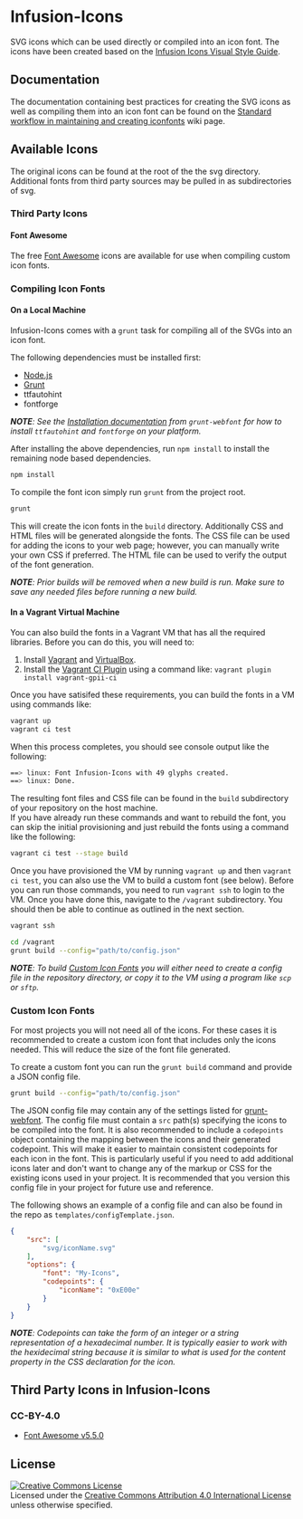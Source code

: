 # Infusion-Icons

SVG icons which can be used directly or compiled into an icon font.
The icons have been created based on the
[Infusion Icons Visual Style Guide](https://wiki.fluidproject.org/display/fluid/Infusion+Icons+Visual+Style+Guide).

## Documentation

The documentation containing best practices for creating the SVG icons as well as compiling them into an icon font can
be found on the [Standard workflow in maintaining and creating iconfonts](
https://wiki.fluidproject.org/display/fluid/Standard+workflow+in+maintaining+and+creating+icon+fonts) wiki page.

## Available Icons

The original icons can be found at the root of the the svg directory. Additional fonts from third party sources may be
pulled in as subdirectories of svg.

### Third Party Icons

#### Font Awesome

The free [Font Awesome](https://fontawesome.com/icons?d=gallery&s=brands,regular,solid&m=free) icons are available for
use when compiling custom icon fonts.

### Compiling Icon Fonts

#### On a Local Machine

Infusion-Icons comes with a `grunt` task for compiling all of the SVGs into an icon font.

The following dependencies must be installed first:

* [Node.js](https://nodejs.org/en/)
* [Grunt](https://gruntjs.com)
* ttfautohint
* fontforge

_**NOTE**: See the [Installation documentation](https://github.com/sapegin/grunt-webfont#installation) from
`grunt-webfont` for how to install `ttfautohint` and `fontforge` on your platform._

After installing the above dependencies, run `npm install` to install the remaining node based dependencies.

```bash
npm install
```

To compile the font icon simply run `grunt` from the project root.

```bash
grunt
```

This will create the icon fonts in the `build` directory. Additionally CSS and HTML files will be generated alongside
the fonts. The CSS file can be used for adding the icons to your web page; however, you can manually write your own CSS
if preferred. The HTML file can be used to verify the output of the font generation.

_**NOTE**: Prior builds will be removed when a new build is run. Make sure to save any needed files before running a new
build._

#### In a Vagrant Virtual Machine

You can also build the fonts in a Vagrant VM that has all the required libraries.  Before you can do this, you will need
to:

1. Install [Vagrant](https://www.vagrantup.com) and [VirtualBox](https://www.virtualbox.org).
2. Install the [Vagrant CI Plugin](https://github.com/gpii-ops/vagrant-gpii-ci) using a command like:
   `vagrant plugin install vagrant-gpii-ci`

Once you have satisifed these requirements, you can build the fonts in a VM using commands like:

```bash
vagrant up
vagrant ci test
```

When this process completes, you should see console output like the following:

```bash
==> linux: Font Infusion-Icons with 49 glyphs created.
==> linux: Done.
```

The resulting font files and CSS file can be found in the `build` subdirectory of your repository on the host machine.  
If you have already run these commands and want to rebuild the font, you can skip the initial provisioning and just
rebuild the fonts using a command like the following:

```bash
vagrant ci test --stage build
```

Once you have provisioned the VM by running `vagrant up` and then `vagrant ci test`, you can also use the VM to build a
custom font (see below).  Before you can run those commands, you need to run `vagrant ssh` to login to the VM.  Once you
have done this, navigate to the `/vagrant` subdirectory.  You should then be able to continue as outlined in the next
section.  

```bash
vagrant ssh

cd /vagrant
grunt build --config="path/to/config.json"
```

_**NOTE**: To build [Custom Icon Fonts](#custom-icon-fonts) you will either need to create a config file in the
repository directory, or copy it to the VM using a program like `scp` or `sftp`._

### Custom Icon Fonts

For most projects you will not need all of the icons. For these cases it is recommended to create a custom icon font
that includes only the icons needed. This will reduce the size of the font file generated.

To create a custom font you can run the `grunt build` command and provide a JSON config file.

```bash
grunt build --config="path/to/config.json"
```

The JSON config file may contain any of the settings listed for [grunt-webfont](
https://github.com/sapegin/grunt-webfont). The config file must contain a `src` path(s) specifying the icons to be
compiled into the font. It is also recommended to include a `codepoints` object containing the mapping between the icons
and their generated codepoint. This will make it easier to maintain consistent codepoints for each icon in the font.
This is particularly useful if you need to add additional icons later and don't want to change any of the markup or CSS
for the existing icons used in your project. It is recommended that you version this config file in your project for
future use and reference.

The following shows an example of a config file and can also be found in the repo as `templates/configTemplate.json`.

```json
{
    "src": [
        "svg/iconName.svg"
    ],
    "options": {
        "font": "My-Icons",
        "codepoints": {
            "iconName": "0xE00e"
        }
    }
}
```

_**NOTE**: Codepoints can take the form of an integer or a string representation of a hexadecimal number. It is
typically easier to work with the hexidecimal string because it is similar to what is used for the content property in
the CSS declaration for the icon._

## Third Party Icons in Infusion-Icons

### CC-BY-4.0

* [Font Awesome v5.5.0](https://fontawesome.com)

## License

<a rel="license" href="http://creativecommons.org/licenses/by/4.0/">
    <img alt="Creative Commons License" style="border-width:0" src="https://i.creativecommons.org/l/by/4.0/88x31.png" />
</a>
<br />Licensed under the <a rel="license" href="http://creativecommons.org/licenses/by/4.0/">Creative Commons
Attribution 4.0 International License</a> unless otherwise specified.
